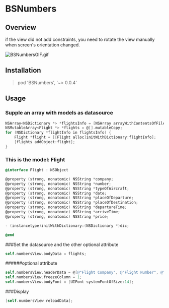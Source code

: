 # BSNumbers

## Overview

if the view did not add constraints, you need to rotate the view manually when screen's orientation changed.

![BSNumbersGIF.gif](http://upload-images.jianshu.io/upload_images/1835360-2b199d749d193cff.gif?imageMogr2/auto-orient/strip)

## Installation

> pod 'BSNumbers', '~> 0.0.4'

## Usage

### Supple an array with models as datasource

```objective-c
NSArray<NSDictionary *> *flightsInfo = [NSArray arrayWithContentsOfFile:[[NSBundle mainBundle] pathForResource:@"flightsInfo" ofType:@"plist"]];
NSMutableArray<Flight *> *flights = @[].mutableCopy;
for (NSDictionary *flightInfo in flightsInfo) {
    Flight *flight = [[Flight alloc]initWithDictionary:flightInfo];
    [flights addObject:flight];
}
```
    
### This is the model: Flight
```objective-c
@interface Flight : NSObject

@property (strong, nonatomic) NSString *company;
@property (strong, nonatomic) NSString *number;
@property (strong, nonatomic) NSString *typeOfAircraft;
@property (strong, nonatomic) NSString *date;
@property (strong, nonatomic) NSString *placeOfDeparture;
@property (strong, nonatomic) NSString *placeOfDestination;
@property (strong, nonatomic) NSString *departureTime;
@property (strong, nonatomic) NSString *arriveTime;
@property (strong, nonatomic) NSString *price;

- (instancetype)initWithDictionary:(NSDictionary *)dic;

@end
```
###Set the datasource and the other optional attribute
```objective-c
self.numbersView.bodyData = flights;
```
######optional attribute
```objective-c
self.numbersView.headerData = @[@"Flight Company", @"Flight Number", @"Type Of Aircraft", @"Date", @"Place Of Departure", @"Place Of Destination", @"Departure Time", @"Arrive Time", @"Price"];
self.numbersView.freezeColumn = 1;
self.numbersView.bodyFont = [UIFont systemFontOfSize:14];
```
###Display
```objective-c
[self.numbersView reloadData];
```
